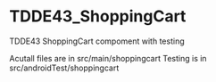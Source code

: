 # TDDE43_ShoppingCart
TDDE43 ShoppingCart compoment with testing


Acutall files are in src/main/shoppingcart
Testing is in src/androidTest/shoppingcart
